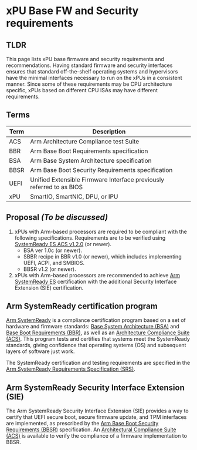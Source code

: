 # xPU Base FW and Security requirements

## TLDR

This page lists xPU base firmware and security requirements and recommendations. Having standard firmware and security interfaces ensures that standard off-the-shelf operating systems and hypervisors have the minimal interfaces necessary to run on the xPUs in a consistent manner. Since some of these requirements may be CPU architecture specific, xPUs based on different CPU ISAs may have different requirements.

## Terms

| Term | Description
|------|----------------------------------------------------------------------|
| ACS  | Arm Architecture Compliance test Suite                               |
| BBR  | Arm Base Boot Requirements specification                             |
| BSA  | Arm Base System Architecture specification                           |
| BBSR | Arm Base Boot Security Requirements specification                    |
| UEFI | Unified Extensible Firmware Interface previously referred to as BIOS |
| xPU  | SmartIO, SmartNIC, DPU, or IPU                                       |

## Proposal _(To be discussed)_

1. xPUs with Arm-based processors are required to be compliant with the following specifications. Requirements are to be verified using [SystemReady ES ACS v1.2.0](https://github.com/ARM-software/arm-systemready/tree/main/ES) (or newer).
     - BSA ver 1.0c (or newer).
     - SBBR recipe in BBR v1.0 (or newer), which includes implementing UEFI, ACPI, and SMBIOS.
     - BBSR v1.2 (or newer).
2. xPUs with Arm-based processors are recommended to achieve [Arm SystemReady ES](https://www.arm.com/architecture/system-architectures/systemready-certification-program/es) certification with the additional Security Interface Extension (SIE) certification.

## Arm SystemReady certification program

[Arm SystemReady](https://www.arm.com/architecture/system-architectures/systemready-certification-program) is a compliance certification program based on a set of hardware and firmware standards: [Base System Architecture (BSA)](https://developer.arm.com/documentation/den0094/latest) and [Base Boot Requirements (BBR)](https://developer.arm.com/documentation/den0044/latest), as well as an [Architecture Compliance Suite (ACS)](https://github.com/ARM-software/arm-systemready). This program tests and certifies that systems meet the SystemReady standards, giving confidence that operating systems (OS) and subsequent layers of software just work.

The SystemReady certification and testing requirements are specified in the [Arm SystemReady Requirements Specification (SRS)](https://developer.arm.com/documentation/den0109/latest).

## Arm SystemReady Security Interface Extension (SIE)

The Arm SystemReady Security Interface Extension (SIE) provides a way to certify that UEFI secure boot, secure firmware update, and TPM interfaces are implemented, as prescribed by the [Arm Base Boot Security Requirements (BBSR)](https://developer.arm.com/documentation/den0107/latest/) specification. An [Architectural Compliance Suite (ACS)](https://github.com/ARM-software/arm-systemready) is available to verify the compliance of a firmware implementation to BBSR.